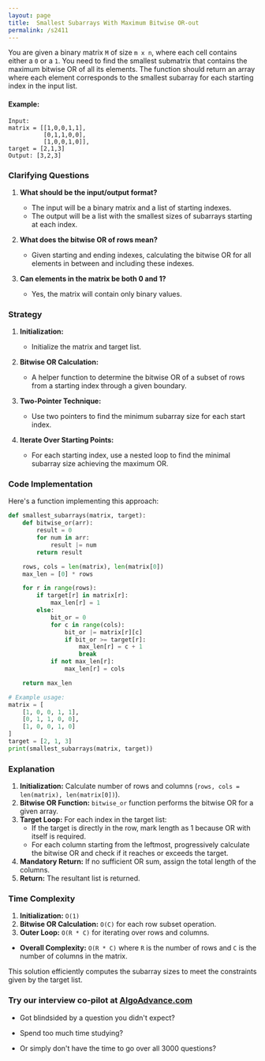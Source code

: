 ```yaml
---
layout: page
title:  Smallest Subarrays With Maximum Bitwise OR-out
permalink: /s2411
---
```


You are given a binary matrix `M` of size `m x n`, where each cell contains either a `0` or a `1`. You need to find the smallest submatrix that contains the maximum bitwise OR of all its elements. The function should return an array where each element corresponds to the smallest subarray for each starting index in the input list.

#### Example:
```plaintext
Input: 
matrix = [[1,0,0,1,1],
          [0,1,1,0,0],
          [1,0,0,1,0]],
target = [2,1,3]
Output: [3,2,3]
```

### Clarifying Questions
1. **What should be the input/output format?**
   - The input will be a binary matrix and a list of starting indexes.
   - The output will be a list with the smallest sizes of subarrays starting at each index.

2. **What does the bitwise OR of rows mean?**
   - Given starting and ending indexes, calculating the bitwise OR for all elements in between and including these indexes.

3. **Can elements in the matrix be both 0 and 1?**
   - Yes, the matrix will contain only binary values.

### Strategy

1. **Initialization:**
   - Initialize the matrix and target list.

2. **Bitwise OR Calculation:**
   - A helper function to determine the bitwise OR of a subset of rows from a starting index through a given boundary.
  
3. **Two-Pointer Technique:**
   - Use two pointers to find the minimum subarray size for each start index.

4. **Iterate Over Starting Points:**
   - For each starting index, use a nested loop to find the minimal subarray size achieving the maximum OR.

### Code Implementation

Here's a function implementing this approach:

```python
def smallest_subarrays(matrix, target):
    def bitwise_or(arr):
        result = 0
        for num in arr:
            result |= num
        return result

    rows, cols = len(matrix), len(matrix[0])
    max_len = [0] * rows

    for r in range(rows):
        if target[r] in matrix[r]:
            max_len[r] = 1
        else:
            bit_or = 0
            for c in range(cols):
                bit_or |= matrix[r][c]
                if bit_or >= target[r]:
                    max_len[r] = c + 1                   
                    break
            if not max_len[r]:
                max_len[r] = cols  

    return max_len

# Example usage:
matrix = [
    [1, 0, 0, 1, 1],
    [0, 1, 1, 0, 0],
    [1, 0, 0, 1, 0]
]
target = [2, 1, 3]
print(smallest_subarrays(matrix, target))
```

### Explanation

1. **Initialization:** Calculate number of rows and columns (`rows, cols = len(matrix), len(matrix[0])`).
2. **Bitwise OR Function:** `bitwise_or` function performs the bitwise OR for a given array.
3. **Target Loop:** For each index in the target list:
   - If the target is directly in the row, mark length as 1 because OR with itself is required.
   - For each column starting from the leftmost, progressively calculate the bitwise OR and check if it reaches or exceeds the target.
4. **Mandatory Return:** If no sufficient OR sum, assign the total length of the columns.
5. **Return:** The resultant list is returned.

### Time Complexity

1. **Initialization:** `O(1)`
2. **Bitwise OR Calculation:** `O(C)` for each row subset operation.
3. **Outer Loop:** `O(R * C)` for iterating over rows and columns.

- **Overall Complexity:** `O(R * C)` where `R` is the number of rows and `C` is the number of columns in the matrix.

This solution efficiently computes the subarray sizes to meet the constraints given by the target list.


### Try our interview co-pilot at [AlgoAdvance.com](https://algoAdvance.com)

- Got blindsided by a question you didn't expect?

- Spend too much time studying?

- Or simply don't have the time to go over all 3000 questions?


